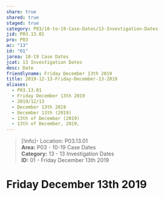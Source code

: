 ```yaml
---  
share: true  
shared: true  
staged: true  
category: P03/10-to-19-Case-Dates/13-Investigation-Dates  
jid: P03.13.01  
pro: P03  
ac: "13"  
id: "01"  
jarea: 10-19 Case Dates  
jcat: 13 Investigation Dates  
desc: Date  
friendlyname: Friday December 13th 2019  
title: 2019-12-13-Friday-December-13-2019  
aliases:  
  - P03.13.01  
  - Friday December 13th 2019  
  - 2019/12/13  
  - December 13th 2019  
  - December 13th (2019)  
  - 13th of December (2019)  
  - 13th of December, 2019,  
---  
```

>[!info]- Location: P03.13.01  
>**Area:** P03 - 10-19 Case Dates  
>**Category:** 13 - 13 Investigation Dates  
>**ID:** 01 - Friday December 13th 2019  
  
# Friday December 13th 2019  
